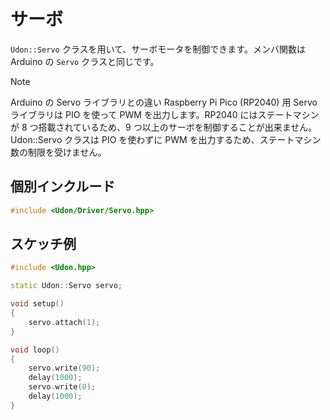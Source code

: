 # サーボ

`Udon::Servo` クラスを用いて、サーボモータを制御できます。メンバ関数は Arduino の `Servo` クラスと同じです。

> [!NOTE]
> Arduino の Servo ライブラリとの違い
> Raspberry Pi Pico (RP2040)  用 Servo ライブラリは PIO を使って PWM を出力します。RP2040 にはステートマシンが 8 つ搭載されているため、9 つ以上のサーボを制御することが出来ません。
> Udon::Servo クラスは PIO を使わずに PWM を出力するため、ステートマシン数の制限を受けません。

## 個別インクルード

```cpp
#include <Udon/Driver/Servo.hpp>
```

## スケッチ例

```cpp
#include <Udon.hpp>

static Udon::Servo servo;

void setup()
{
    servo.attach(1);
}

void loop()
{
    servo.write(90);
    delay(1000);
    servo.write(0);
    delay(1000);
}
```
